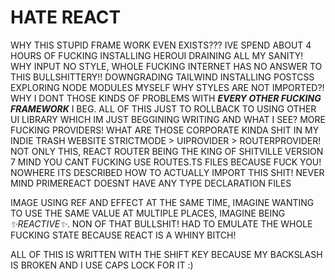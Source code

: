 # HATE REACT

WHY THIS STUPID FRAME WORK EVEN EXISTS??? IVE SPEND ABOUT 4 HOURS OF FUCKING INSTALLING
HEROUI DRAINING ALL MY SANITY! WHY INPUT NO STYLE, WHOLE FUCKING INTERNET HAS NO ANSWER
TO THIS BULLSHITTERY!! DOWNGRADING TAILWIND INSTALLING POSTCSS EXPLORING NODE MODULES
MYSELF WHY STYLES ARE NOT IMPORTED?! WHY I DONT THOSE KINDS OF PROBLEMS WITH ***EVERY
OTHER FUCKING FRAMEWORK*** I BEG. ALL OF THIS JUST TO ROLLBACK TO USING OTHER UI LIBRARY
WHICH IM JUST BEGGINING WRITING AND WHAT I SEE? MORE FUCKING PROVIDERS! WHAT ARE THOSE
CORPORATE KINDA SHIT IN MY INDIE TRASH WEBSITE STRICTMODE > UIPROVIDER > ROUTERPROVIDER!
NOT ONLY THIS, REACT ROUTER BEING THE KING OF SHITVILLE VERSION 7 MIND YOU CANT FUCKING
USE ROUTES.TS FILES BECAUSE FUCK YOU! NOWHERE ITS DESCRIBED HOW TO ACTUALLY IMPORT THIS
SHIT! NEVER MIND PRIMEREACT DOESNT HAVE ANY TYPE DECLARATION FILES

IMAGE USING REF AND EFFECT AT THE SAME TIME, IMAGINE WANTING TO USE THE SAME VALUE AT
MULTIPLE PLACES, IMAGINE BEING *✨REACTIVE✨*. NON OF THAT BULLSHIT! HAD TO EMULATE THE
WHOLE FUCKING STATE BECAUSE REACT IS A WHINY BITCH!

ALL OF THIS IS WRITTEN WITH THE SHIFT KEY BECAUSE MY BACKSLASH IS BROKEN AND I USE CAPS
LOCK FOR IT :)
